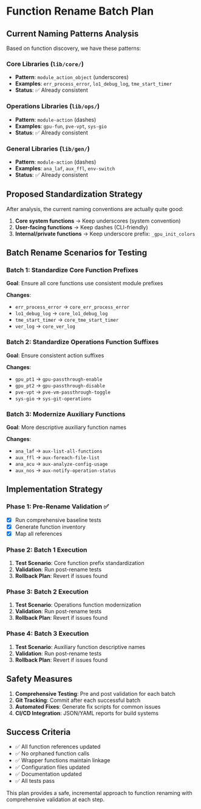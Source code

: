 # Function Rename Batch Plan

## Current Naming Patterns Analysis

Based on function discovery, we have these patterns:

### Core Libraries (`lib/core/`)
- **Pattern**: `module_action_object` (underscores)
- **Examples**: `err_process_error`, `lo1_debug_log`, `tme_start_timer`
- **Status**: ✅ Already consistent

### Operations Libraries (`lib/ops/`)
- **Pattern**: `module-action` (dashes) 
- **Examples**: `gpu-fun`, `pve-vpt`, `sys-gio`
- **Status**: ✅ Already consistent

### General Libraries (`lib/gen/`)
- **Pattern**: `module-action` (dashes)
- **Examples**: `ana_laf`, `aux_ffl`, `env-switch`
- **Status**: ✅ Already consistent

## Proposed Standardization Strategy

After analysis, the current naming conventions are actually quite good:

1. **Core system functions** → Keep underscores (system convention)
2. **User-facing functions** → Keep dashes (CLI-friendly)
3. **Internal/private functions** → Keep underscore prefix: `_gpu_init_colors`

## Batch Rename Scenarios for Testing

### Batch 1: Standardize Core Function Prefixes
**Goal**: Ensure all core functions use consistent module prefixes

**Changes**:
- `err_process_error` → `core_err_process_error`
- `lo1_debug_log` → `core_lo1_debug_log`  
- `tme_start_timer` → `core_tme_start_timer`
- `ver_log` → `core_ver_log`

### Batch 2: Standardize Operations Function Suffixes
**Goal**: Ensure consistent action suffixes

**Changes**:
- `gpu_pt1` → `gpu-passthrough-enable`
- `gpu_pt2` → `gpu-passthrough-disable`
- `pve-vpt` → `pve-vm-passthrough-toggle`
- `sys-gio` → `sys-git-operations`

### Batch 3: Modernize Auxiliary Functions
**Goal**: More descriptive auxiliary function names

**Changes**:
- `ana_laf` → `aux-list-all-functions`
- `aux_ffl` → `aux-foreach-file-list`
- `ana_acu` → `aux-analyze-config-usage`
- `aux_nos` → `aux-notify-operation-status`

## Implementation Strategy

### Phase 1: Pre-Rename Validation ✅
- [x] Run comprehensive baseline tests
- [x] Generate function inventory
- [x] Map all references

### Phase 2: Batch 1 Execution
1. **Test Scenario**: Core function prefix standardization
2. **Validation**: Run post-rename tests
3. **Rollback Plan**: Revert if issues found

### Phase 3: Batch 2 Execution  
1. **Test Scenario**: Operations function modernization
2. **Validation**: Run post-rename tests
3. **Rollback Plan**: Revert if issues found

### Phase 4: Batch 3 Execution
1. **Test Scenario**: Auxiliary function descriptive names
2. **Validation**: Run post-rename tests
3. **Rollback Plan**: Revert if issues found

## Safety Measures

1. **Comprehensive Testing**: Pre and post validation for each batch
2. **Git Tracking**: Commit after each successful batch
3. **Automated Fixes**: Generate fix scripts for common issues
4. **CI/CD Integration**: JSON/YAML reports for build systems

## Success Criteria

- ✅ All function references updated
- ✅ No orphaned function calls
- ✅ Wrapper functions maintain linkage
- ✅ Configuration files updated
- ✅ Documentation updated
- ✅ All tests pass

This plan provides a safe, incremental approach to function renaming with comprehensive validation at each step.
